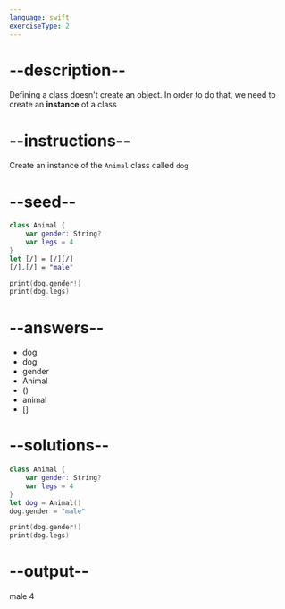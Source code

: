 ```yaml
---
language: swift
exerciseType: 2
---
```


# --description--

Defining a class doesn't create an object.
In order to do that, we need to create an __instance__ of a class

# --instructions--

Create an instance of the `Animal` class called `dog`

# --seed--

```swift
class Animal {
    var gender: String?
    var legs = 4
}
let [/] = [/][/]
[/].[/] = "male"

print(dog.gender!)
print(dog.legs)
```

# --answers--

- dog
- dog
- gender
- Animal
- ()
- animal
- []

# --solutions--

```swift
class Animal {
    var gender: String?
    var legs = 4
}
let dog = Animal()
dog.gender = "male"

print(dog.gender!)
print(dog.legs)
```

# --output--

male
4
